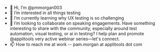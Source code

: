 - 👋 Hi, I’m @pmmorgan003
- 👀 I’m interested in all things testing
- 🌱 I’m currently learning why UX testing is so challenging
- 💞️ I’m looking to collaborate on speaking engagements. Have something interesting to share with the community, especially around test automation, visual testing, or ai in testing? I help plan and promote @applitools very active webinar series—let's connect.
- 📫 How to reach me at work -- pam.morgan at applitools dot com

<!---
pmmorgan003/pmmorgan003 is a ✨ special ✨ repository because its `README.md` (this file) appears on your GitHub profile.
You can click the Preview link to take a look at your changes.
--->
